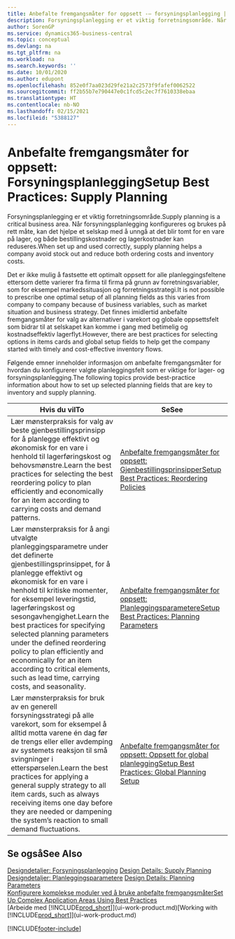 ```yaml
---
title: Anbefalte fremgangsmåter for oppsett -– forsyningsplanlegging | Microsoft-dokumentasjon
description: Forsyningsplanlegging er et viktig forretningsområde. Når forsyningsplanlegging konfigureres og brukes på rett måte, kan det hjelpe et selskap med å unngå at det blir tomt for en vare på lager, og både bestillingskostnader og lagerkostnader kan reduseres.
author: SorenGP
ms.service: dynamics365-business-central
ms.topic: conceptual
ms.devlang: na
ms.tgt_pltfrm: na
ms.workload: na
ms.search.keywords: ''
ms.date: 10/01/2020
ms.author: edupont
ms.openlocfilehash: 852e0f7aa023d29fe21a2c2573f9fafef0062522
ms.sourcegitcommit: ff2b55b7e790447e0c1fcd5c2ec7f7610338ebaa
ms.translationtype: HT
ms.contentlocale: nb-NO
ms.lasthandoff: 02/15/2021
ms.locfileid: "5388127"
---
```

# <a name="setup-best-practices-supply-planning"></a><span data-ttu-id="7053e-104">Anbefalte fremgangsmåter for oppsett: Forsyningsplanlegging</span><span class="sxs-lookup"><span data-stu-id="7053e-104">Setup Best Practices: Supply Planning</span></span>
<span data-ttu-id="7053e-105">Forsyningsplanlegging er et viktig forretningsområde.</span><span class="sxs-lookup"><span data-stu-id="7053e-105">Supply planning is a critical business area.</span></span> <span data-ttu-id="7053e-106">Når forsyningsplanlegging konfigureres og brukes på rett måte, kan det hjelpe et selskap med å unngå at det blir tomt for en vare på lager, og både bestillingskostnader og lagerkostnader kan reduseres.</span><span class="sxs-lookup"><span data-stu-id="7053e-106">When set up and used correctly, supply planning helps a company avoid stock out and reduce both ordering costs and inventory costs.</span></span>  

 <span data-ttu-id="7053e-107">Det er ikke mulig å fastsette ett optimalt oppsett for alle planleggingsfeltene ettersom dette varierer fra firma til firma på grunn av forretningsvariabler, som for eksempel markedssituasjon og forretningsstrategi.</span><span class="sxs-lookup"><span data-stu-id="7053e-107">It is not possible to prescribe one optimal setup of all planning fields as this varies from company to company because of business variables, such as market situation and business strategy.</span></span> <span data-ttu-id="7053e-108">Det finnes imidlertid anbefalte fremgangsmåter for valg av alternativer i varekort og globale oppsettsfelt som bidrar til at selskapet kan komme i gang med betimelig og kostnadseffektiv lagerflyt.</span><span class="sxs-lookup"><span data-stu-id="7053e-108">However, there are best practices for selecting options in items cards and global setup fields to help get the company started with timely and cost-effective inventory flows.</span></span>  

 <span data-ttu-id="7053e-109">Følgende emner inneholder informasjon om anbefalte fremgangsmåter for hvordan du konfigurerer valgte planleggingsfelt som er viktige for lager- og forsyningsplanlegging.</span><span class="sxs-lookup"><span data-stu-id="7053e-109">The following topics provide best-practice information about how to set up selected planning fields that are key to inventory and supply planning.</span></span>  

|<span data-ttu-id="7053e-110">**Hvis du vil**</span><span class="sxs-lookup"><span data-stu-id="7053e-110">**To**</span></span>|<span data-ttu-id="7053e-111">**Se**</span><span class="sxs-lookup"><span data-stu-id="7053e-111">**See**</span></span>|  
|------------|-------------|  
|<span data-ttu-id="7053e-112">Lær mønsterpraksis for valg av beste gjenbestillingsprinsipp for å planlegge effektivt og økonomisk for en vare i henhold til lagerføringskost og behovsmønstre.</span><span class="sxs-lookup"><span data-stu-id="7053e-112">Learn the best practices for selecting the best reordering policy to plan efficiently and economically for an item according to carrying costs and demand patterns.</span></span>|[<span data-ttu-id="7053e-113">Anbefalte fremgangsmåter for oppsett: Gjenbestillingsprinsipper</span><span class="sxs-lookup"><span data-stu-id="7053e-113">Setup Best Practices: Reordering Policies</span></span>](setup-best-practices-reordering-policies.md)|  
|<span data-ttu-id="7053e-114">Lær mønsterpraksis for å angi utvalgte planleggingsparametre under det definerte gjenbestillingsprinsippet, for å planlegge effektivt og økonomisk for en vare i henhold til kritiske momenter, for eksempel leveringstid, lagerføringskost og sesongavhengighet.</span><span class="sxs-lookup"><span data-stu-id="7053e-114">Learn the best practices for specifying selected planning parameters under the defined reordering policy to plan efficiently and economically for an item according to critical elements, such as lead time, carrying costs, and seasonality.</span></span>|[<span data-ttu-id="7053e-115">Anbefalte fremgangsmåter for oppsett: Planleggingsparametere</span><span class="sxs-lookup"><span data-stu-id="7053e-115">Setup Best Practices: Planning Parameters</span></span>](setup-best-practices-planning-parameters.md)|  
|<span data-ttu-id="7053e-116">Lær mønsterpraksis for bruk av en generell forsyningsstrategi på alle varekort, som for eksempel å alltid motta varene én dag før de trengs eller eller avdemping av systemets reaksjon til små svingninger i etterspørselen.</span><span class="sxs-lookup"><span data-stu-id="7053e-116">Learn the best practices for applying a general supply strategy to all item cards, such as always receiving items one day before they are needed or dampening the system’s reaction to small demand fluctuations.</span></span>|[<span data-ttu-id="7053e-117">Anbefalte fremgangsmåter for oppsett: Oppsett for global planlegging</span><span class="sxs-lookup"><span data-stu-id="7053e-117">Setup Best Practices: Global Planning Setup</span></span>](setup-best-practices-global-planning-setup.md)|  

## <a name="see-also"></a><span data-ttu-id="7053e-118">Se også</span><span class="sxs-lookup"><span data-stu-id="7053e-118">See Also</span></span>  
 <span data-ttu-id="7053e-119">[Designdetaljer: Forsyningsplanlegging](design-details-supply-planning.md) </span><span class="sxs-lookup"><span data-stu-id="7053e-119">[Design Details: Supply Planning](design-details-supply-planning.md) </span></span>  
 <span data-ttu-id="7053e-120">[Designdetaljer: Planleggingsparametere](design-details-planning-parameters.md) </span><span class="sxs-lookup"><span data-stu-id="7053e-120">[Design Details: Planning Parameters](design-details-planning-parameters.md) </span></span>  
 [<span data-ttu-id="7053e-121">Konfigurere komplekse moduler ved å bruke anbefalte fremgangsmåter</span><span class="sxs-lookup"><span data-stu-id="7053e-121">Set Up Complex Application Areas Using Best Practices</span></span>](set-up-complex-application-areas-using-best-practices.md)  
 <span data-ttu-id="7053e-122">[Arbeide med [!INCLUDE[prod_short](includes/prod_short.md)]](ui-work-product.md)</span><span class="sxs-lookup"><span data-stu-id="7053e-122">[Working with [!INCLUDE[prod_short](includes/prod_short.md)]](ui-work-product.md)</span></span>


[!INCLUDE[footer-include](includes/footer-banner.md)]